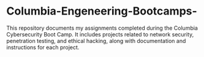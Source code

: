# Columbia-Engeneering-Bootcamps-
This repository documents my assignments completed during the Columbia Cybersecurity Boot Camp. It includes projects related to network security, penetration testing, and ethical hacking, along with documentation and instructions for each project.
